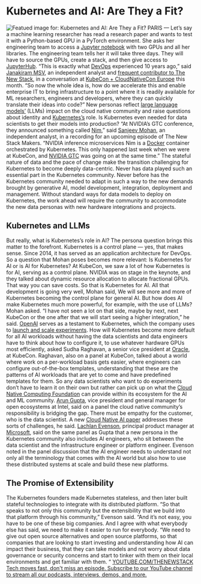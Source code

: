 # Kubernetes and AI: Are They a Fit?
![Featued image for: Kubernetes and AI: Are They a Fit?](https://cdn.thenewstack.io/media/2024/03/67dab3fc-kubcon-paris-2-1024x576.jpg)
PARIS — Let’s say a machine learning researcher has read a research paper and wants to test it with a Python-based GPU in a PyTorch environment. She asks her engineering team to access a
[Jupyter notebook](https://thenewstack.io/introduction-to-jupyter-notebooks-for-developers/) with two GPUs and all her libraries.
The engineering team tells her it will take three days. They will have to source the GPUs, create a stack, and then give access to
[JupyterHub](https://jupyter.org/hub).
“This is exactly what
[DevOps](https://thenewstack.io/devops/) experienced 10 years ago,” said [Janakiram MSV](https://janakiram.com/), an independent analyst and [frequent contributor to The New Stack](https://thenewstack.io/author/janakiram/), in a conversation at [KubeCon + CloudNativeCon Europe](https://events.linuxfoundation.org/kubecon-cloudnativecon-europe/) this month.
“So now the whole idea is, how do we accelerate this and enable enterprise IT to bring infrastructure to a point where it is readily available for ML researchers, engineers and developers, where they can quickly translate their ideas into code?”
New personas reflect
[large language models’](https://thenewstack.io/what-is-a-large-language-model/) (LLMs) impact on the cloud native community and raise questions about identity and [Kubernetes’s](https://thenewstack.io/kubernetes/) role. Is Kubernetes even needed for data scientists to get their models into production?
“At NVIDIA’s GTC conference, they announced something called
[Nim](https://developer.nvidia.com/blog/nvidia-nim-offers-optimized-inference-microservices-for-deploying-ai-models-at-scale/),” said [Sanjeev Mohan](https://www.sanjmo.com/), an independent analyst, in a recording for an upcoming episode of The New Stack Makers. “NVIDIA inference microservices Nim is a [Docker](https://www.docker.com/?utm_content=inline+mention) container orchestrated by Kubernetes. This only happened last week when we were at KubeCon, and [NVIDIA GTC](https://thenewstack.io/nvidia-gtc-hyperscaler-happiness-and-enterprise-indigestion/) was going on at the same time.”
The stateful nature of data and the pace of change make the transition challenging for Kubernetes to become deeply data-centric. Never has data played such an essential part in the Kubernetes community. Never before has the Kubernetes community needed to adapt in such a way to the new demands brought by generative AI, model development, integration, deployment and management.
Without standard ways for data models to deploy on Kubernetes, the work ahead will require the community to accommodate the new data personas with new hardware integrations and projects.
## Kubernetes and LLMs
But really, what is Kubernetes’s role in AI? The persona question brings this matter to the forefront. Kubernetes is a control plane — yes, that makes sense. Since 2014, it has served as an application architecture for DevOps.
So a question that Mohan poses becomes more relevant: Is Kubernetes for AI or is AI for Kubernetes?
At KubeCon, we saw a lot of how Kubernetes is for AI, serving as a control plane. NVIDIA was on stage in the keynote, and they talked about dynamic resource allocation to allocate fractional GPUs. That way you can save costs. So that is Kubernetes for AI. All that development is going very well, Mohan said, We will see more and more of Kubernetes becoming the control plane for general AI.
But how does AI make Kubernetes much more powerful, for example, with the use of LLMs? Mohan asked.
“I have not seen a lot on that side, maybe by next, next KubeCon or the one after that we will start seeing a higher integration,” he said.
[OpenAI](https://thenewstack.io/openai-chats-about-scaling-llms-at-anyscales-ray-summit/) serves as a testament to Kubernetes, which the company uses to [launch and scale experiments](https://kubernetes.io/case-studies/openai/).
How will Kubernetes become more default for all AI workloads without having the data scientists and data engineers have to think about how to configure it, to use whatever hardware GPUs most efficiently, asked Sudha Raghavan, a senior vice president at
[Oracle](https://developer.oracle.com/?utm_content=inline+mention), at KubeCon.
Raghavan, also on a panel at KubeCon, talked about a world where work on a per-workload basis gets easier, where engineers can configure out-of-the-box templates, understanding that these are the patterns of AI workloads that are yet to come and have predefined templates for them.
So any data scientists who want to do experiments don’t have to learn it on their own but rather can pick up on what the
[Cloud Native Computing Foundation](https://cncf.io/?utm_content=inline+mention) can provide within its ecosystem for the AI and ML community. [Arun Gupta](https://www.linkedin.com/in/arunpgupta/), vice president and general manager for open ecosystems at Intel, said on a panel the cloud native community’s responsibility is bridging the gap. There must be empathy for the customer, who is the data scientist. A new [Cloud Native AI paper](https://www.cncf.io/wp-content/uploads/2024/03/cloud_native_ai24_031424a-2.pdf) addresses these sorts of challenges, he said. [Lachlan Evenson](https://www.linkedin.com/in/lachlanevenson/), principal product manager at [Microsoft](https://news.microsoft.com/?utm_content=inline+mention), said on the same panel as Gupta that a new persona in the Kubernetes community also includes AI engineers, who sit between the data scientist and the infrastructure engineer or platform engineer.
Evenson noted in the panel discussion that the AI engineer needs to understand not only all the terminology that comes with the AI world but also how to use these distributed systems at scale and build these new platforms.
## The Promise of Extensibility
The Kubernetes founders made Kubernetes stateless, and then later built stateful technologies to integrate with its distributed platform.
“So that speaks to not only this community but the extensibility that we build into that platform through his community,” Evenson said. “And it’s not easy, you have to be one of these big companies. And I agree with what everybody else has said, we need to make it easier to run for everybody.
“We need to give out open source alternatives and open source platforms, so that companies that are looking to start investing and understanding how AI can impact their business, that they can take models and not worry about data governance or security concerns and start to tinker with them on their local environments and get familiar with them. “
[
YOUTUBE.COM/THENEWSTACK
Tech moves fast, don't miss an episode. Subscribe to our YouTube
channel to stream all our podcasts, interviews, demos, and more.
](https://youtube.com/thenewstack?sub_confirmation=1)